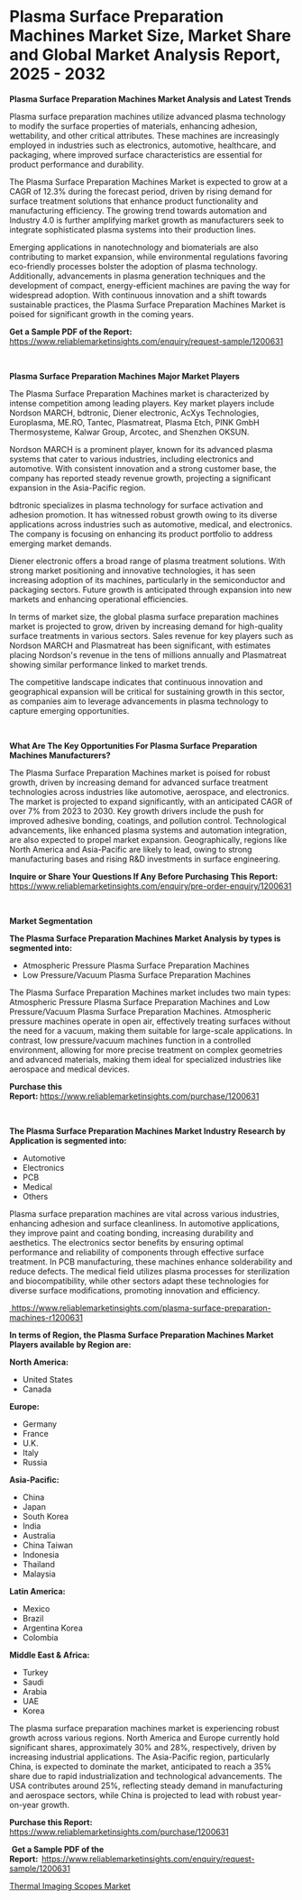 <p><h1>Plasma Surface Preparation Machines Market Size, Market Share and Global Market Analysis Report, 2025 - 2032</h1></p><p><strong>Plasma Surface Preparation Machines Market Analysis and Latest Trends</strong></p>
<p><p>Plasma surface preparation machines utilize advanced plasma technology to modify the surface properties of materials, enhancing adhesion, wettability, and other critical attributes. These machines are increasingly employed in industries such as electronics, automotive, healthcare, and packaging, where improved surface characteristics are essential for product performance and durability. </p><p>The Plasma Surface Preparation Machines Market is expected to grow at a CAGR of 12.3% during the forecast period, driven by rising demand for surface treatment solutions that enhance product functionality and manufacturing efficiency. The growing trend towards automation and Industry 4.0 is further amplifying market growth as manufacturers seek to integrate sophisticated plasma systems into their production lines.</p><p>Emerging applications in nanotechnology and biomaterials are also contributing to market expansion, while environmental regulations favoring eco-friendly processes bolster the adoption of plasma technology. Additionally, advancements in plasma generation techniques and the development of compact, energy-efficient machines are paving the way for widespread adoption. With continuous innovation and a shift towards sustainable practices, the Plasma Surface Preparation Machines Market is poised for significant growth in the coming years.</p></p>
<p><strong>Get a Sample PDF of the Report:&nbsp;</strong> <a href="https://www.reliablemarketinsights.com/enquiry/request-sample/1200631?utm_campaign=1937&utm_medium=2&utm_source=Github&utm_content=ia&utm_term=22032025&utm_id=plasma-surface-preparation-machines">https://www.reliablemarketinsights.com/enquiry/request-sample/1200631</a></p>
<p>&nbsp;</p>
<p><strong>Plasma Surface Preparation Machines Major Market Players</strong></p>
<p><p>The Plasma Surface Preparation Machines market is characterized by intense competition among leading players. Key market players include Nordson MARCH, bdtronic, Diener electronic, AcXys Technologies, Europlasma, ME.RO, Tantec, Plasmatreat, Plasma Etch, PINK GmbH Thermosysteme, Kalwar Group, Arcotec, and Shenzhen OKSUN. </p><p>Nordson MARCH is a prominent player, known for its advanced plasma systems that cater to various industries, including electronics and automotive. With consistent innovation and a strong customer base, the company has reported steady revenue growth, projecting a significant expansion in the Asia-Pacific region.</p><p>bdtronic specializes in plasma technology for surface activation and adhesion promotion. It has witnessed robust growth owing to its diverse applications across industries such as automotive, medical, and electronics. The company is focusing on enhancing its product portfolio to address emerging market demands.</p><p>Diener electronic offers a broad range of plasma treatment solutions. With strong market positioning and innovative technologies, it has seen increasing adoption of its machines, particularly in the semiconductor and packaging sectors. Future growth is anticipated through expansion into new markets and enhancing operational efficiencies.</p><p>In terms of market size, the global plasma surface preparation machines market is projected to grow, driven by increasing demand for high-quality surface treatments in various sectors. Sales revenue for key players such as Nordson MARCH and Plasmatreat has been significant, with estimates placing Nordson's revenue in the tens of millions annually and Plasmatreat showing similar performance linked to market trends.</p><p>The competitive landscape indicates that continuous innovation and geographical expansion will be critical for sustaining growth in this sector, as companies aim to leverage advancements in plasma technology to capture emerging opportunities.</p></p>
<p>&nbsp;</p>
<p><strong>What Are The Key Opportunities For Plasma Surface Preparation Machines Manufacturers?</strong></p>
<p><p>The Plasma Surface Preparation Machines market is poised for robust growth, driven by increasing demand for advanced surface treatment technologies across industries like automotive, aerospace, and electronics. The market is projected to expand significantly, with an anticipated CAGR of over 7% from 2023 to 2030. Key growth drivers include the push for improved adhesive bonding, coatings, and pollution control. Technological advancements, like enhanced plasma systems and automation integration, are also expected to propel market expansion. Geographically, regions like North America and Asia-Pacific are likely to lead, owing to strong manufacturing bases and rising R&D investments in surface engineering.</p></p>
<p><strong>Inquire or Share Your Questions If Any Before Purchasing This Report:</strong> <a href="https://www.reliablemarketinsights.com/enquiry/pre-order-enquiry/1200631?utm_campaign=1937&utm_medium=2&utm_source=Github&utm_content=ia&utm_term=22032025&utm_id=plasma-surface-preparation-machines">https://www.reliablemarketinsights.com/enquiry/pre-order-enquiry/1200631</a></p>
<p>&nbsp;</p>
<p><strong>Market Segmentation</strong></p>
<p><strong>The Plasma Surface Preparation Machines Market Analysis by types is segmented into:</strong></p>
<p><ul><li>Atmospheric Pressure Plasma Surface Preparation Machines</li><li>Low Pressure/Vacuum Plasma Surface Preparation Machines</li></ul></p>
<p><p>The Plasma Surface Preparation Machines market includes two main types: Atmospheric Pressure Plasma Surface Preparation Machines and Low Pressure/Vacuum Plasma Surface Preparation Machines. Atmospheric pressure machines operate in open air, effectively treating surfaces without the need for a vacuum, making them suitable for large-scale applications. In contrast, low pressure/vacuum machines function in a controlled environment, allowing for more precise treatment on complex geometries and advanced materials, making them ideal for specialized industries like aerospace and medical devices.</p></p>
<p><strong>Purchase this Report:&nbsp;</strong><a href="https://www.reliablemarketinsights.com/purchase/1200631?utm_campaign=1937&utm_medium=2&utm_source=Github&utm_content=ia&utm_term=22032025&utm_id=plasma-surface-preparation-machines">https://www.reliablemarketinsights.com/purchase/1200631</a></p>
<p>&nbsp;</p>
<p><strong>The Plasma Surface Preparation Machines Market Industry Research by Application is segmented into:</strong></p>
<p><ul><li>Automotive</li><li>Electronics</li><li>PCB</li><li>Medical</li><li>Others</li></ul></p>
<p><p>Plasma surface preparation machines are vital across various industries, enhancing adhesion and surface cleanliness. In automotive applications, they improve paint and coating bonding, increasing durability and aesthetics. The electronics sector benefits by ensuring optimal performance and reliability of components through effective surface treatment. In PCB manufacturing, these machines enhance solderability and reduce defects. The medical field utilizes plasma processes for sterilization and biocompatibility, while other sectors adapt these technologies for diverse surface modifications, promoting innovation and efficiency.</p></p>
<p><a href="https://www.reliablemarketinsights.com/plasma-surface-preparation-machines-r1200631?utm_campaign=1937&utm_medium=2&utm_source=Github&utm_content=ia&utm_term=22032025&utm_id=plasma-surface-preparation-machines">&nbsp;https://www.reliablemarketinsights.com/plasma-surface-preparation-machines-r1200631</a></p>
<p><strong>In terms of Region, the Plasma Surface Preparation Machines Market Players available by Region are:</strong></p>
<p>
    <p> <strong> North America: </strong>
        <ul>
            <li>United States</li>
            <li>Canada</li>
        </ul>
        </p> 
    <p> <strong> Europe: </strong>
        <ul>
            <li>Germany</li>
            <li>France</li>
            <li>U.K.</li>
            <li>Italy</li>
            <li>Russia</li>
        </ul>
        </p> 
    <p> <strong> Asia-Pacific: </strong>
        <ul>
            <li>China</li>
            <li>Japan</li>
            <li>South Korea</li>
            <li>India</li>
            <li>Australia</li>
            <li>China Taiwan</li>
            <li>Indonesia</li>
            <li>Thailand</li>
            <li>Malaysia</li>
        </ul>
        </p> 
    <p> <strong> Latin America: </strong>
        <ul>
            <li>Mexico</li>
            <li>Brazil</li>
            <li>Argentina Korea</li>
            <li>Colombia</li>
        </ul>
        </p> 
    <p> <strong> Middle East & Africa: </strong>
        <ul>
            <li>Turkey</li>
            <li>Saudi</li>
            <li>Arabia</li>
            <li>UAE</li>
            <li>Korea</li>
        </ul>
    </p>
    </p>
<p><p>The plasma surface preparation machines market is experiencing robust growth across various regions. North America and Europe currently hold significant shares, approximately 30% and 28%, respectively, driven by increasing industrial applications. The Asia-Pacific region, particularly China, is expected to dominate the market, anticipated to reach a 35% share due to rapid industrialization and technological advancements. The USA contributes around 25%, reflecting steady demand in manufacturing and aerospace sectors, while China is projected to lead with robust year-on-year growth.</p></p>
<p><strong>Purchase this Report: </strong><a href="https://www.reliablemarketinsights.com/purchase/1200631?utm_campaign=1937&utm_medium=2&utm_source=Github&utm_content=ia&utm_term=22032025&utm_id=plasma-surface-preparation-machines">https://www.reliablemarketinsights.com/purchase/1200631</a></p>
<p>&nbsp;<strong>Get a Sample PDF of the Report:&nbsp;&nbsp;</strong><a href="https://www.reliablemarketinsights.com/enquiry/request-sample/1200631?utm_campaign=1937&utm_medium=2&utm_source=Github&utm_content=ia&utm_term=22032025&utm_id=plasma-surface-preparation-machines">https://www.reliablemarketinsights.com/enquiry/request-sample/1200631</a></p>
<p><strong></strong></p>
<p><p><a href="https://github.com/bmorecock/Market-Research-Report-List-6/blob/main/thermal-imaging-scopes-market.md?utm_campaign=1937&utm_medium=2&utm_source=Github&utm_content=ia&utm_term=22032025&utm_id=plasma-surface-preparation-machines">Thermal Imaging Scopes Market</a></p></p>